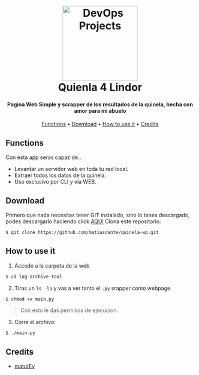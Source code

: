 <h1 align="center">
  <br>
  <a href="https://github.com/matiasdante"><img src="https://www.loteria.gba.gov.ar/images/logos/01_LogoQuinielaMultiple.png" alt="DevOps Projects" width="200"></a>
  <br>
  Quienla 4 Lindor
  <br>
</h1>

<h4 align="center">Pagina Web Simple y scrapper de los resultados de la quinela, hecha con amor para mi abuelo</h4>

<p align="center">
  <a href="#Functions">Functions</a> •
  <a href="#Download">Download</a> •
  <a href="#How to use it">How to use it</a> •
  <a href="#Credits">Credits</a> 
</p>

## Functions
Con esta app seras capaz de...
- Levantar un servidor web en toda tu red local.
- Extraer todos los datos de la quinela.
- Uso exclusivo por CLI y via WEB.

## Download
Primero que nada necesitas tener GIT instalado, sino lo tenes descargado, podes descargarlo haciendo click [AQUI](https://git-scm.com) 
Clona este repositorio: 
```bash
$ git clone https://github.com/matiasdante/quinela-wp.git
```
## How to use it
1. Accede a la carpeta de la web
```bash
$ cd log-archive-tool
```
2. Tiras un `ls -la` y vas a ver tanto el `.py` srapper como webpage.
```bash
$ chmod +x main.py
```
> Con esto le das permisos de ejecucion. 
3. Corre el archivo:
```bash
$ ./main.py
```

## Credits

* [matutEv](https://github.com/matiasdante)
